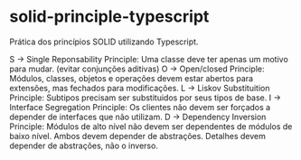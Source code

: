 # solid-principle-typescript
Prática dos princípios SOLID utilizando Typescript. 

S -> Single Reponsability Principle: Uma classe deve ter apenas um motivo para mudar. (evitar conjunções aditivas)
O -> Open/closed Principle: Módulos, classes, objetos e operações devem estar abertos para extensões, mas fechados para modificações.
L -> Liskov Substituition Principle: Subtipos precisam ser substituidos por seus tipos de base.
I -> Interface Segregation Principle: Os clientes não devem ser forçados a depender de interfaces que não utilizam.
D -> Dependency Inversion Principle: Módulos de alto nível não devem ser dependentes de módulos de baixo nível. Ambos devem depender de abstrações. Detalhes devem depender de abstrações, não o inverso.
